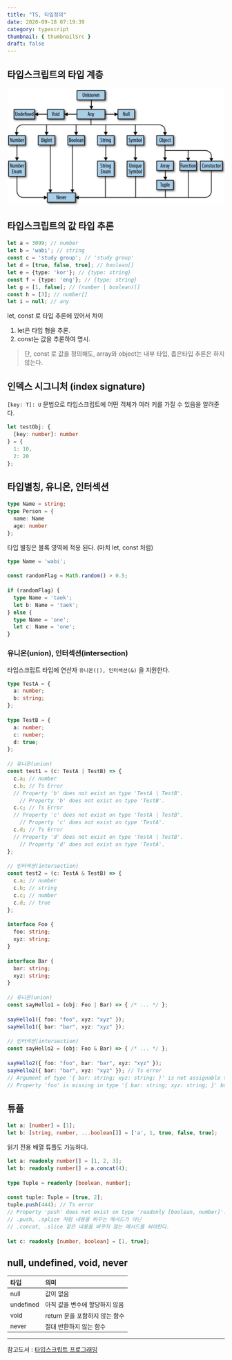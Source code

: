 ```yaml
---
title: "TS, 타입정의"
date: 2020-09-18 07:19:39
category: typescript
thumbnail: { thumbnailSrc }
draft: false
---
```


## 타입스크립트의 타입 계층
![](./images/type-hierarchy.png)

## 타입스크립트의 값 타입 추론

```typescript
let a = 3099; // number
let b = 'wabi'; // string
const c = 'study group'; // 'study group'
let d = [true, false, true]; // boolean[]
let e = {type: 'kor'}; // {type: string}
const f = {type: 'eng'}; // {type: string}
let g = [1, false]; // (number | boolean)[]
const h = [3]; // number[]
let i = null; // any
```
let, const 로 타입 추론에 있어서 차이
1. let은 타입 형을 추론.
2. const는 값을 추론하여 명시.

> 단, const 로 값을 정의해도, array와 object는 내부 타입, 좁은타입 추론은 하지 않는다.

## 인덱스 시그니처 (index signature)

`[key: T]: U` 문법으로 타입스크립트에 어떤 객체가 여러 키를 가질 수 있음을 알려준다.

```typescript
let testObj: {
  [key: number]: number
} = {
  1: 10,
  2: 20
};
```

## 타입별칭, 유니온, 인터섹션

```typescript
type Name = string;
type Person = {
  name: Name
  age: number
};
```

타입 별칭은 블록 영역에 적용 된다. (마치 let, const 처럼)

```typescript
type Name = 'wabi';

const randomFlag = Math.random() > 0.5;

if (randomFlag) {
  type Name = 'taek';
  let b: Name = 'taek';
} else {
  type Name = 'one';
  let c: Name = 'one';
}
```

### 유니온(union), 인터섹션(intersection)

타입스크립트 타입에 연산자 `유니온(|), 인터섹션(&)` 을 지원한다.

```typescript
type TestA = {
  a: number;
  b: string;
};

type TestB = {
  a: number;
  c: number;
  d: true;
};

// 유니온(union)
const test1 = (c: TestA | TestB) => {
  c.a; // number
  c.b; // Ts Error
  // Property 'b' does not exist on type 'TestA | TestB'.
    // Property 'b' does not exist on type 'TestB'.
  c.c; // Ts Error
  // Property 'c' does not exist on type 'TestA | TestB'.
    // Property 'c' does not exist on type 'TestA'.
  c.d; // Ts Error
  // Property 'd' does not exist on type 'TestA | TestB'.
    // Property 'd' does not exist on type 'TestA'.
};

// 인터섹션(intersection)
const test2 = (c: TestA & TestB) => {
  c.a; // number
  c.b; // string
  c.c; // number
  c.d; // true
};

interface Foo {
  foo: string;
  xyz: string;
}

interface Bar {
  bar: string;
  xyz: string;
}

// 유니온(union)
const sayHello1 = (obj: Foo | Bar) => { /* ... */ };

sayHello1({ foo: "foo", xyz: "xyz" });
sayHello1({ bar: "bar", xyz: "xyz" });

// 인터섹션(intersection)
const sayHello2 = (obj: Foo & Bar) => { /* ... */ };

sayHello2({ foo: "foo", bar: "bar", xyz: "xyz" });
sayHello2({ bar: "bar", xyz: "xyz" }); // Ts error
// Argument of type '{ bar: string; xyz: string; }' is not assignable to parameter of type 'Foo & Bar'.
// Property 'foo' is missing in type '{ bar: string; xyz: string; }' but required in type 'Foo'.
```

## 튜플

```typescript
let a: [number] = [1];
let b: [string, number, ...boolean[]] = ['a', 1, true, false, true];
```

읽기 전용 배열 튜플도 가능하다.

```typescript
let a: readonly number[] = [1, 2, 3];
let b: readonly number[] = a.concat(4);

type Tuple = readonly [boolean, number];

const tuple: Tuple = [true, 2];
tuple.push(444); // Ts error
// Property 'push' does not exist on type 'readonly [boolean, number]'.
// .push, .splice 처럼 내용을 바꾸는 메서드가 아닌
// .concat, .slice 같은 내용을 바꾸지 않는 메서드를 써야한다.

let c: readonly [number, boolean] = [1, true];
```

## null, undefined, void, never

|타입|의미|
|:--|:--|
|null|값이 없음|
|undefined|아직 값을 변수에 할당하지 않음|
|void|return 문을 포함하지 않는 함수|
|never|절대 반환하지 않는 함수|

-----

참고도서 : [타입스크립트 프로그래밍](http://www.yes24.com/Product/Goods/90265564)